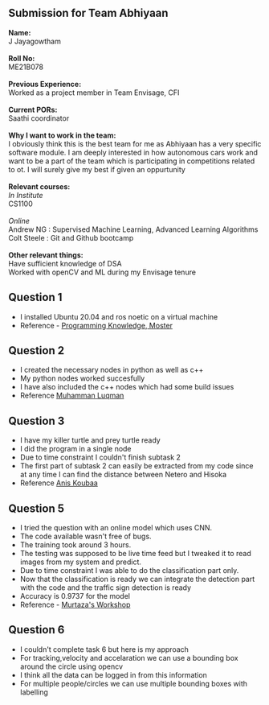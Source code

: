 ## Submission for Team Abhiyaan
**Name:** </br>
J Jayagowtham </br></br>
**Roll No:** </br>
ME21B078 </br></br>
**Previous Experience:** </br>
Worked as a project member in Team Envisage, CFI </br></br>
**Current PORs:** </br>
Saathi coordinator </br></br>
**Why I want to work in the team:**</br>
I obviously think this is the best team for me as Abhiyaan has a very specific software module. I am deeply interested in how autonomous cars work and want to be a part of the team which is participating in competitions related to ot. I will surely give my best if given an oppurtunity</br></br>
**Relevant courses:** </br>
*In Institute*</br>
CS1100 </br></br>
*Online*</br>
Andrew NG : Supervised Machine Learning, Advanced Learning Algorithms</br>
Colt Steele :  Git and Github bootcamp
</br></br>
**Other relevant things:**
</br>Have sufficient knowledge of DSA
</br>Worked with openCV and ML during my Envisage tenure
## Question 1
<div>
  <ul>
    <li>I installed Ubuntu 20.04 and ros noetic on a virtual machine</li>
    <li>Reference - <a href="https://youtu.be/x5MhydijWmc">Programming Knowledge</a>,<a href="https://youtu.be/ZEfh7NxLMxA"> Moster</a>
  </ul>
</div>

## Question 2
<div>
  <ul>
    <li>I created the necessary nodes in python as well as c++</li>
    <li>My python nodes worked succesfully</li>
    <li>I have also included the c++ nodes which had some build issues</li>
    <li>Reference <a href="https://youtube.com/playlist?list=PLBbhfIdh4NdgBBkX7q0Y3UukO2_ZoICee"> Muhamman Luqman</a></li>
  </ul>
</div>

## Question 3
<div>
  <ul>
    <li>I have my killer turtle and prey turtle ready</li>
    <li>I did the program in a single node</li>
    <li>Due to time constraint I couldn't finish subtask 2</li>
    <li>The first part of subtask 2 can easily be extracted from my code since at any time I can find the distance between Netero and Hisoka</li>
    <li>Reference <a href="https://youtu.be/D7ISrmszozk"> Anis Koubaa</a></li>
  </ul>
</div>

## Question 5
<div>
  <ul>
    <li>I tried the question with an online model which uses CNN.</li>
    <li>The code available wasn't free of bugs.</li>
    <li>The training took around 3 hours.</li>
    <li>The testing was supposed to be live time feed but I tweaked it to read images from my system and predict.</li>
    <li>Due to time constraint I was able to do the classification part only.</li>
    <li>Now that the classification is ready we can integrate the detection part with the code and the traffic sign detection is ready</li>
    <li>Accuracy is 0.9737 for the model</li>
    <li>Reference - <a href='https://youtu.be/SWaYRyi0TTs'>Murtaza's Workshop</a> </li>
  </ul>
</div>

## Question 6
<div>
  <ul>
    <li>I couldn't complete task 6 but here is my approach</li>
    <li>For tracking,velocity and accelaration we can use a bounding box around the circle using opencv</li>
    <li>I think all the data can be logged in from this information</li>
    <li>For multiple people/circles we can use multiple bounding boxes with labelling</li>
  </ul>
</div>
